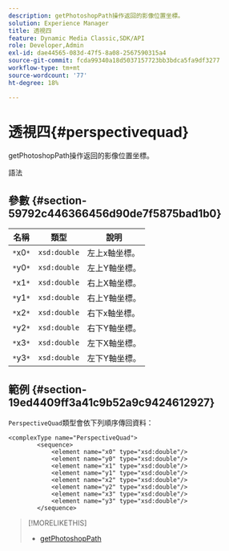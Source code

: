 ```yaml
---
description: getPhotoshopPath操作返回的影像位置坐標。
solution: Experience Manager
title: 透視四
feature: Dynamic Media Classic,SDK/API
role: Developer,Admin
exl-id: dae44565-083d-47f5-8a08-2567590315a4
source-git-commit: fcda99340a18d5037157723bb3bdca5fa9df3277
workflow-type: tm+mt
source-wordcount: '77'
ht-degree: 18%

---
```


# 透視四{#perspectivequad}

getPhotoshopPath操作返回的影像位置坐標。

語法

## 參數 {#section-59792c446366456d90de7f5875bad1b0}

| 名稱 | 類型 | 說明 |
|---|---|---|
| `*`x0`*` | `xsd:double` | 左上x軸坐標。 |
| `*`y0`*` | `xsd:double` | 左上Y軸坐標。 |
| `*`x1`*` | `xsd:double` | 右上X軸坐標。 |
| `*`y1`*` | `xsd:double` | 右上Y軸坐標。 |
| `*`x2`*` | `xsd:double` | 右下x軸坐標。 |
| `*`y2`*` | `xsd:double` | 右下Y軸坐標。 |
| `*`x3`*` | `xsd:double` | 左下X軸坐標。 |
| `*`y3`*` | `xsd:double` | 左下Y軸坐標。 |

## 範例 {#section-19ed4409ff3a41c9b52a9c9424612927}

`PerspectiveQuad`類型會依下列順序傳回資料：

```
<complexType name="PerspectiveQuad">
        <sequence>
            <element name="x0" type="xsd:double"/>
            <element name="y0" type="xsd:double"/>
            <element name="x1" type="xsd:double"/>
            <element name="y1" type="xsd:double"/>
            <element name="x2" type="xsd:double"/>
            <element name="y2" type="xsd:double"/>
            <element name="x3" type="xsd:double"/>
            <element name="y3" type="xsd:double"/>
        </sequence>
```

>[!MORELIKETHIS]
>
>* [getPhotoshopPath](../../operations/c-operations-intro/c-methods/r-get-photoshop-path.md#reference-545f902f84194951ac04e947fdc803b9)

